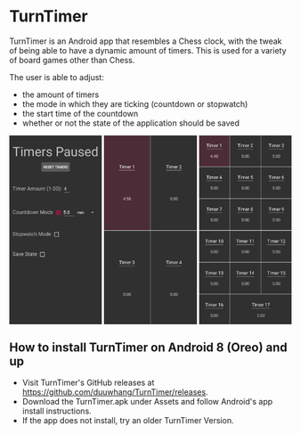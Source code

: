 # TurnTimer
TurnTimer is an Android app that resembles a Chess clock, with the tweak of being able to have a dynamic amount of timers.
This is used for a variety of board games other than Chess.

The user is able to adjust:
- the amount of timers
- the mode in which they are ticking (countdown or stopwatch)
- the start time of the countdown
- whether or not the state of the application should be saved

<div style="display: flex;">
    <img src="images/Settings.jpg" alt="Settings" width=33% /> 
    <img src="images/Dynamic_Timers1.jpg" alt="Dynamic Timer Arrangement" width=33% /> 
    <img src="images/Dynamic_Timers2.jpg" alt="Dynamic Timer Arrangement" width=33% />
</div>





## How to install TurnTimer on Android 8 (Oreo) and up
- Visit TurnTimer's GitHub releases at https://github.com/duuwhang/TurnTimer/releases.
- Download the TurnTimer.apk under Assets and follow Android's app install instructions.
- If the app does not install, try an older TurnTimer Version.

